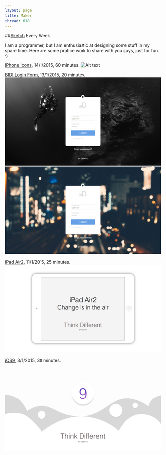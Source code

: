 ```yaml
---
layout: page
title: Maker
thread: 618
---
```


##[Sketch](http://bohemiancoding.com/) Every Week

I am a programmer, but I am enthusiastic at designing some stuff in my spare time. Here are some pratice work to share with you guys, just for fun. :)

[iPhone Icons](http://goo.gl/3aWYzl), 14/1/2015, 60 minutes.
![Alt text](/images/sketch/iPhoneIcons.png.png)

[BIDI Login Form](http://goo.gl/3aWYzl), 13/1/2015, 20 minutes.
![Alt text](/images/sketch/Login.png)
![Alt text](/images/sketch/Login2.png)

[iPad Air2](http://goo.gl/3aWYzl), 11/1/2015, 25 minutes.
![Alt text](/images/sketch/iPadAir2.png)

[iOS9](http://goo.gl/mvkPUh), 3/1/2015, 30 minutes.
![Alt text](/images/sketch/iOS9.png)
